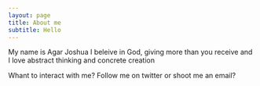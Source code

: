```yaml
---
layout: page
title: About me
subtitle: Hello
---
```


My name is Agar Joshua
 I beleive in God, giving more than you receive and I love abstract thinking and concrete creation

Whant to interact with me? Follow me on twitter or shoot me an email?

